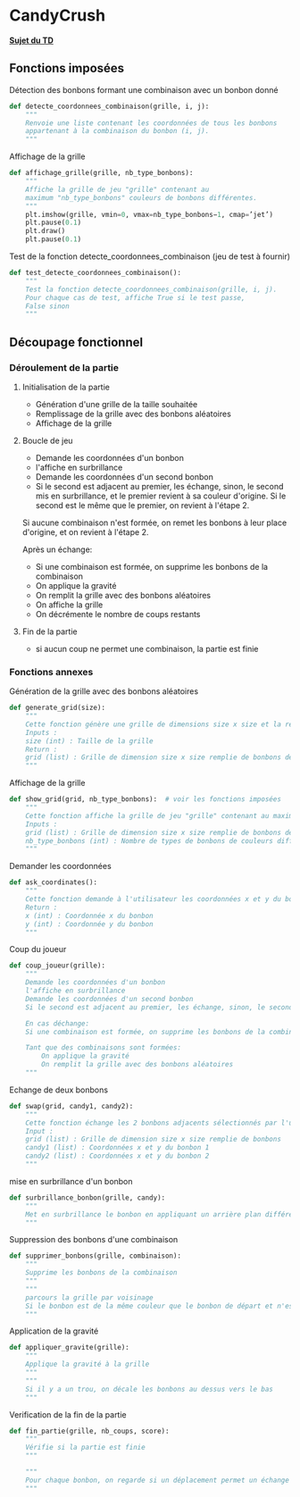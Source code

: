# CandyCrush
 
[**Sujet du TD**](https://moodle.insa-lyon.fr/pluginfile.php/359009/mod_resource/content/2/Mini_projet_ISN2_v3.pdf)

## Fonctions imposées


Détection des bonbons formant une combinaison avec un bonbon donné


```python	
def detecte_coordonnees_combinaison(grille, i, j):
    """
    Renvoie une liste contenant les coordonnées de tous les bonbons
    appartenant à la combinaison du bonbon (i, j).
    """
```

Affichage de la grille

```python
def affichage_grille(grille, nb_type_bonbons):
    """
    Affiche la grille de jeu "grille" contenant au
    maximum "nb_type_bonbons" couleurs de bonbons différentes.
    """
    plt.imshow(grille, vmin=0, vmax=nb_type_bonbons−1, cmap=’jet’)
    plt.pause(0.1)
    plt.draw()
    plt.pause(0.1)
```

Test de la fonction detecte_coordonnees_combinaison (jeu de test à fournir)

```python
def test_detecte_coordonnees_combinaison():
    """
    Test la fonction detecte_coordonnees_combinaison(grille, i, j).
    Pour chaque cas de test, affiche True si le test passe,
    False sinon
    """
```

## Découpage fonctionnel

### Déroulement de la partie
1. Initialisation de la partie
    - Génération d'une grille de la taille souhaitée
    - Remplissage de la grille avec des bonbons aléatoires
    - Affichage de la grille


2. Boucle de jeu
    - Demande les coordonnées d'un bonbon
    - l'affiche en surbrillance
    - Demande les coordonnées d'un second bonbon
    - Si le second est adjacent au premier, les échange, sinon, le second mis en surbrillance, et le premier revient à sa couleur d'origine. Si le second est le même que le premier, on revient à l'étape 2.

     Si aucune combinaison n'est formée, on remet les bonbons à leur place d'origine, et on revient à l'étape 2.

    Après un échange:
    - Si une combinaison est formée, on supprime les bonbons de la combinaison
    - On applique la gravité
    - On remplit la grille avec des bonbons aléatoires
    - On affiche la grille
    - On décrémente le nombre de coups restants

3. Fin de la partie
    - si aucun coup ne permet une combinaison, la partie est finie

### Fonctions annexes

Génération de la grille avec des bonbons aléatoires

```python
def generate_grid(size):
    """
    Cette fonction génère une grille de dimensions size x size et la remplit de bonbons de couleur aléatoire
    Inputs :
    size (int) : Taille de la grille
    Return :
    grid (list) : Grille de dimension size x size remplie de bonbons de couleur aléatoire
    """
```

Affichage de la grille

```python
def show_grid(grid, nb_type_bonbons):  # voir les fonctions imposées
    """
    Cette fonction affiche la grille de jeu "grille" contenant au maximum "nb_type_bonbons" couleurs de bonbons différentes
    Inputs :
    grid (list) : Grille de dimension size x size remplie de bonbons de couleur aléatoire
    nb_type_bonbons (int) : Nombre de types de bonbons de couleurs différentes
    """
```

Demander les coordonnées

```python
def ask_coordinates():
    """
    Cette fonction demande à l'utilisateur les coordonnées x et y du bonbon qu'il souhaite sélectionner
    Return :
    x (int) : Coordonnée x du bonbon
    y (int) : Coordonnée y du bonbon
    """
```

Coup du joueur

```python
def coup_joueur(grille):
    """
    Demande les coordonnées d'un bonbon
    l'affiche en surbrillance
    Demande les coordonnées d'un second bonbon
    Si le second est adjacent au premier, les échange, sinon, le second mis en surbrillance, et le premier revient à sa couleur d'origine. Si le second est le même que le premier, on revient à l'étape 2.

    En cas déchange:
    Si une combinaison est formée, on supprime les bonbons de la combinaison

    Tant que des combinaisons sont formées:
        On applique la gravité
        On remplit la grille avec des bonbons aléatoires
    """
```

Echange de deux bonbons

```python
def swap(grid, candy1, candy2):
    """
    Cette fonction échange les 2 bonbons adjacents sélectionnés par l'utilisateur
    Input :
    grid (list) : Grille de dimension size x size remplie de bonbons
    candy1 (list) : Coordonnées x et y du bonbon 1
    candy2 (list) : Coordonnées x et y du bonbon 2
    """  
```

mise en surbrillance d'un bonbon

```python
def surbrillance_bonbon(grille, candy):
    """
    Met en surbrillance le bonbon en appliquant un arrière plan différent
    """
```

Suppression des bonbons d'une combinaison

```python
def supprimer_bonbons(grille, combinaison):
    """
    Supprime les bonbons de la combinaison
    """
    """
    parcours la grille par voisinage
    Si le bonbon est de la même couleur que le bonbon de départ et n'est pas déjà dans la liste, on l'ajoute
    """
```

Application de la gravité

```python
def appliquer_gravite(grille):
    """
    Applique la gravité à la grille
    """
    """
    Si il y a un trou, on décale les bonbons au dessus vers le bas
    """
```

Verification de la fin de la partie

```python
def fin_partie(grille, nb_coups, score):
    """
    Vérifie si la partie est finie
    """

    """
    Pour chaque bonbon, on regarde si un déplacement permet un échange
    """
```




